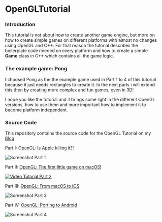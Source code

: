 # OpenGLTutorial

### Introduction
This tutorial is not about how to create another game engine, but more on how to create simple games on different
platforms with almost no changes using OpenGL and C++.
For that reason the tutorial describes the boilerplate code needed on every platform and how to create a simple
**Game** class in C++ which contains all the game logic.


### The example game: Pong
I choosed Pong as the the  example game used in Part 1 to 4 of this tutorial because it just needs rectangles
to create it. In the next parts i will extend this then by creating more complex and fun games, even in 3D!

I hope you like the tutorial and it brings some light in the different OpenGL versions, how to use them and more important
how to implement it to become platform independent.


### Source Code
This repository contains the source code for the OpenGL Tutorial on my [Blog](http://www.rogerboesch.com/)

Part I: [OpenGL: Is Apple killing it?!](http://www.rogerboesch.com/posts/opengl-on-macos.html)


![Screenshot Part 1](http://www.rogerboesch.com/images/opengl-on-macos-I-1.png  )


Part II: [OpenGL: The first little game on macOS!](http://www.rogerboesch.com/posts/opengl-game.html)

[![Video Tutorial Part 2](https://img.youtube.com/vi/ijuXTnqpZrA/0.jpg)](https://www.youtube.com/watch?v=ijuXTnqpZrA)


Part III: [OpenGL: From macOS to iOS](http://www.rogerboesch.com/posts/opengl-game-ios.html)


![Screenshot Part 3](http://www.rogerboesch.com/images/opengl-pong-ios.gif)


Part IV: [OpenGL: Porting to Android](http://www.rogerboesch.com/posts/opengl-game-android.html)


![Screenshot Part 4](http://www.rogerboesch.com/images/opengl-pong-android.gif)
